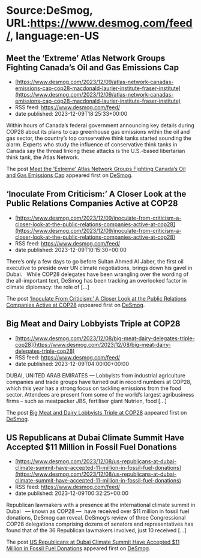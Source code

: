 # Source:DeSmog, URL:https://www.desmog.com/feed/, language:en-US

## Meet the ‘Extreme’ Atlas Network Groups Fighting Canada’s Oil and Gas Emissions Cap
 - [https://www.desmog.com/2023/12/09/atlas-network-canadas-emissions-cap-cop28-macdonald-laurier-institute-fraser-institute](https://www.desmog.com/2023/12/09/atlas-network-canadas-emissions-cap-cop28-macdonald-laurier-institute-fraser-institute)
 - RSS feed: https://www.desmog.com/feed/
 - date published: 2023-12-09T18:25:33+00:00

<p>Within hours of Canada’s federal government announcing key details during COP28 about its plans to cap greenhouse gas emissions within the oil and gas sector, the country’s top conservative think tanks started sounding the alarm. Experts who study the influence of conservative think tanks in Canada say the thread linking these attacks is the U.S.-based libertarian think tank, the Atlas Network.</p>
<p>The post <a href="https://www.desmog.com/2023/12/09/atlas-network-canadas-emissions-cap-cop28-macdonald-laurier-institute-fraser-institute/" rel="nofollow">Meet the ‘Extreme’ Atlas Network Groups Fighting Canada’s Oil and Gas Emissions Cap</a> appeared first on <a href="https://www.desmog.com" rel="nofollow">DeSmog</a>.</p>

## ‘Inoculate From Criticism:’ A Closer Look at the Public Relations Companies Active at COP28
 - [https://www.desmog.com/2023/12/09/inoculate-from-criticism-a-closer-look-at-the-public-relations-companies-active-at-cop28](https://www.desmog.com/2023/12/09/inoculate-from-criticism-a-closer-look-at-the-public-relations-companies-active-at-cop28)
 - RSS feed: https://www.desmog.com/feed/
 - date published: 2023-12-09T10:15:30+00:00

<p>There&#8217;s only a few days to go before Sultan Ahmed Al Jaber, the first oil executive to preside over UN climate negotiations, brings down his gavel in Dubai. &#160; While COP28 delegates have been wrangling over the wording of the all-important text, DeSmog has been tracking an overlooked factor in climate diplomacy: the role of [&#8230;]</p>
<p>The post <a href="https://www.desmog.com/2023/12/09/inoculate-from-criticism-a-closer-look-at-the-public-relations-companies-active-at-cop28/" rel="nofollow">&#8216;Inoculate From Criticism:&#8217; A Closer Look at the Public Relations Companies Active at COP28</a> appeared first on <a href="https://www.desmog.com" rel="nofollow">DeSmog</a>.</p>

## Big Meat and Dairy Lobbyists Triple at COP28
 - [https://www.desmog.com/2023/12/08/big-meat-dairy-delegates-triple-cop28](https://www.desmog.com/2023/12/08/big-meat-dairy-delegates-triple-cop28)
 - RSS feed: https://www.desmog.com/feed/
 - date published: 2023-12-09T04:00:00+00:00

<p>DUBAI, UNITED ARAB EMIRATES — Lobbyists from industrial agriculture companies and trade groups have turned out in record numbers at COP28, which this year has a strong focus on tackling emissions from the food sector. Attendees are present from some of the world’s largest agribusiness firms – such as meatpacker JBS, fertiliser giant Nutrien, food [&#8230;]</p>
<p>The post <a href="https://www.desmog.com/2023/12/08/big-meat-dairy-delegates-triple-cop28/" rel="nofollow">Big Meat and Dairy Lobbyists Triple at COP28</a> appeared first on <a href="https://www.desmog.com" rel="nofollow">DeSmog</a>.</p>

## US Republicans at Dubai Climate Summit Have Accepted $11 Million in Fossil Fuel Donations
 - [https://www.desmog.com/2023/12/08/us-republicans-at-dubai-climate-summit-have-accepted-11-million-in-fossil-fuel-donations](https://www.desmog.com/2023/12/08/us-republicans-at-dubai-climate-summit-have-accepted-11-million-in-fossil-fuel-donations)
 - RSS feed: https://www.desmog.com/feed/
 - date published: 2023-12-09T00:32:25+00:00

<p>Republican lawmakers with a presence at the international climate summit in Dubai &#160; — known as COP28 —&#160; have received over $11 million in fossil fuel donations, DeSmog can reveal. DeSmog’s review of three Congressional COP28 delegations comprising dozens of senators and representatives has found that of the 36 Republican lawmakers involved, just 10 received [&#8230;]</p>
<p>The post <a href="https://www.desmog.com/2023/12/08/us-republicans-at-dubai-climate-summit-have-accepted-11-million-in-fossil-fuel-donations/" rel="nofollow">US Republicans at Dubai Climate Summit Have Accepted $11 Million in Fossil Fuel Donations</a> appeared first on <a href="https://www.desmog.com" rel="nofollow">DeSmog</a>.</p>

